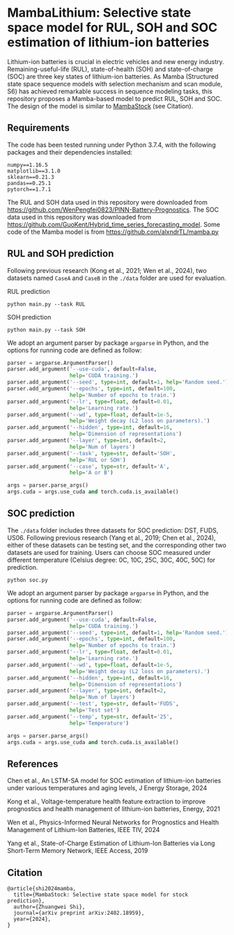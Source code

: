 # MambaLithium: Selective state space model for RUL, SOH and SOC estimation of lithium-ion batteries

Lithium-ion batteries is crucial in electric vehicles and new energy industry. Remaining-useful-life (RUL), state-of-health (SOH) and state-of-charge (SOC) are three key states of lithium-ion batteries. As Mamba (Structured state space sequence models with selection mechanism and scan module, S6) has achieved remarkable success in sequence modeling tasks, this repository proposes a Mamba-based model to predict RUL, SOH and SOC. The design of the model is similar to [MambaStock](https://github.com/zshicode/MambaStock) (see Citation).

## Requirements

The code has been tested running under Python 3.7.4, with the following packages and their dependencies installed:
```
numpy==1.16.5
matplotlib==3.1.0
sklearn==0.21.3
pandas==0.25.1
pytorch==1.7.1
```

The RUL and SOH data used in this repository were downloaded from https://github.com/WenPengfei0823/PINN-Battery-Prognostics. The SOC data used in this repository was downloaded from https://github.com/GuoKent/Hybrid_time_series_forecasting_model. Some code of the Mamba model is from https://github.com/alxndrTL/mamba.py

## RUL and SOH prediction

Following previous research (Kong et al., 2021; Wen et al., 2024), two datasets named `CaseA` and `CaseB` in the `./data` folder are used for evaluation.

RUL prediction

```
python main.py --task RUL
```

SOH prediction

```
python main.py --task SOH
```

We adopt an argument parser by package  `argparse` in Python, and the options for running code are defined as follow:

```python
parser = argparse.ArgumentParser()
parser.add_argument('--use-cuda', default=False,
                    help='CUDA training.')
parser.add_argument('--seed', type=int, default=1, help='Random seed.')
parser.add_argument('--epochs', type=int, default=100,
                    help='Number of epochs to train.')
parser.add_argument('--lr', type=float, default=0.01,
                    help='Learning rate.')
parser.add_argument('--wd', type=float, default=1e-5,
                    help='Weight decay (L2 loss on parameters).')
parser.add_argument('--hidden', type=int, default=16,
                    help='Dimension of representations')
parser.add_argument('--layer', type=int, default=2,
                    help='Num of layers')
parser.add_argument('--task', type=str, default='SOH',
                    help='RUL or SOH')
parser.add_argument('--case', type=str, default='A',
                    help='A or B')                    

args = parser.parse_args()
args.cuda = args.use_cuda and torch.cuda.is_available()
```

## SOC prediction

The `./data` folder includes three datasets for SOC prediction: DST, FUDS, US06. Following previous research (Yang et al., 2019; Chen et al., 2024), either of these datasets can be testing set, and the corresponding other two datasets are used for training. Users can choose SOC measured under different temperature (Celsius degree: 0C, 10C, 25C, 30C, 40C, 50C) for prediction.

```
python soc.py
```

We adopt an argument parser by package  `argparse` in Python, and the options for running code are defined as follow:

```python
parser = argparse.ArgumentParser()
parser.add_argument('--use-cuda', default=False,
                    help='CUDA training.')
parser.add_argument('--seed', type=int, default=1, help='Random seed.')
parser.add_argument('--epochs', type=int, default=100,
                    help='Number of epochs to train.')
parser.add_argument('--lr', type=float, default=0.01,
                    help='Learning rate.')
parser.add_argument('--wd', type=float, default=1e-5,
                    help='Weight decay (L2 loss on parameters).')
parser.add_argument('--hidden', type=int, default=16,
                    help='Dimension of representations')
parser.add_argument('--layer', type=int, default=2,
                    help='Num of layers')
parser.add_argument('--test', type=str, default='FUDS',
                    help='Test set')
parser.add_argument('--temp', type=str, default='25',
                    help='Temperature')                    

args = parser.parse_args()
args.cuda = args.use_cuda and torch.cuda.is_available()
```

## References

Chen et al., An LSTM-SA model for SOC estimation of lithium-ion batteries under various temperatures and aging levels, J Energy Storage, 2024

Kong et al., Voltage-temperature health feature extraction to improve prognostics and health management of lithium-ion batteries, Energy, 2021

Wen et al., Physics-Informed Neural Networks for Prognostics and Health Management of Lithium-Ion Batteries, IEEE TIV, 2024

Yang et al., State-of-Charge Estimation of Lithium-Ion Batteries via Long Short-Term Memory Network, IEEE Access, 2019

## Citation

```
@article{shi2024mamba,
  title={MambaStock: Selective state space model for stock prediction},
  author={Zhuangwei Shi},
  journal={arXiv preprint arXiv:2402.18959},
  year={2024},
}
```
